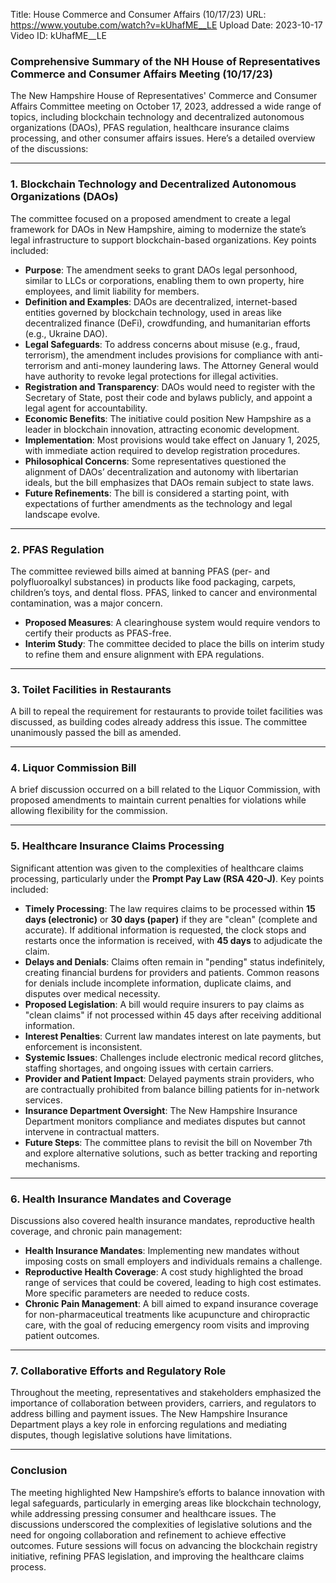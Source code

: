 Title: House Commerce and Consumer Affairs (10/17/23)
URL: https://www.youtube.com/watch?v=kUhafME__LE
Upload Date: 2023-10-17
Video ID: kUhafME__LE

### Comprehensive Summary of the NH House of Representatives Commerce and Consumer Affairs Meeting (10/17/23)

The New Hampshire House of Representatives' Commerce and Consumer Affairs Committee meeting on October 17, 2023, addressed a wide range of topics, including blockchain technology and decentralized autonomous organizations (DAOs), PFAS regulation, healthcare insurance claims processing, and other consumer affairs issues. Here’s a detailed overview of the discussions:

---

### **1. Blockchain Technology and Decentralized Autonomous Organizations (DAOs)**  
The committee focused on a proposed amendment to create a legal framework for DAOs in New Hampshire, aiming to modernize the state’s legal infrastructure to support blockchain-based organizations. Key points included:  
- **Purpose**: The amendment seeks to grant DAOs legal personhood, similar to LLCs or corporations, enabling them to own property, hire employees, and limit liability for members.  
- **Definition and Examples**: DAOs are decentralized, internet-based entities governed by blockchain technology, used in areas like decentralized finance (DeFi), crowdfunding, and humanitarian efforts (e.g., Ukraine DAO).  
- **Legal Safeguards**: To address concerns about misuse (e.g., fraud, terrorism), the amendment includes provisions for compliance with anti-terrorism and anti-money laundering laws. The Attorney General would have authority to revoke legal protections for illegal activities.  
- **Registration and Transparency**: DAOs would need to register with the Secretary of State, post their code and bylaws publicly, and appoint a legal agent for accountability.  
- **Economic Benefits**: The initiative could position New Hampshire as a leader in blockchain innovation, attracting economic development.  
- **Implementation**: Most provisions would take effect on January 1, 2025, with immediate action required to develop registration procedures.  
- **Philosophical Concerns**: Some representatives questioned the alignment of DAOs’ decentralization and autonomy with libertarian ideals, but the bill emphasizes that DAOs remain subject to state laws.  
- **Future Refinements**: The bill is considered a starting point, with expectations of further amendments as the technology and legal landscape evolve.

---

### **2. PFAS Regulation**  
The committee reviewed bills aimed at banning PFAS (per- and polyfluoroalkyl substances) in products like food packaging, carpets, children’s toys, and dental floss. PFAS, linked to cancer and environmental contamination, was a major concern.  
- **Proposed Measures**: A clearinghouse system would require vendors to certify their products as PFAS-free.  
- **Interim Study**: The committee decided to place the bills on interim study to refine them and ensure alignment with EPA regulations.  

---

### **3. Toilet Facilities in Restaurants**  
A bill to repeal the requirement for restaurants to provide toilet facilities was discussed, as building codes already address this issue. The committee unanimously passed the bill as amended.  

---

### **4. Liquor Commission Bill**  
A brief discussion occurred on a bill related to the Liquor Commission, with proposed amendments to maintain current penalties for violations while allowing flexibility for the commission.  

---

### **5. Healthcare Insurance Claims Processing**  
Significant attention was given to the complexities of healthcare claims processing, particularly under the **Prompt Pay Law (RSA 420-J)**. Key points included:  
- **Timely Processing**: The law requires claims to be processed within **15 days (electronic)** or **30 days (paper)** if they are "clean" (complete and accurate). If additional information is requested, the clock stops and restarts once the information is received, with **45 days** to adjudicate the claim.  
- **Delays and Denials**: Claims often remain in "pending" status indefinitely, creating financial burdens for providers and patients. Common reasons for denials include incomplete information, duplicate claims, and disputes over medical necessity.  
- **Proposed Legislation**: A bill would require insurers to pay claims as "clean claims" if not processed within 45 days after receiving additional information.  
- **Interest Penalties**: Current law mandates interest on late payments, but enforcement is inconsistent.  
- **Systemic Issues**: Challenges include electronic medical record glitches, staffing shortages, and ongoing issues with certain carriers.  
- **Provider and Patient Impact**: Delayed payments strain providers, who are contractually prohibited from balance billing patients for in-network services.  
- **Insurance Department Oversight**: The New Hampshire Insurance Department monitors compliance and mediates disputes but cannot intervene in contractual matters.  
- **Future Steps**: The committee plans to revisit the bill on November 7th and explore alternative solutions, such as better tracking and reporting mechanisms.  

---

### **6. Health Insurance Mandates and Coverage**  
Discussions also covered health insurance mandates, reproductive health coverage, and chronic pain management:  
- **Health Insurance Mandates**: Implementing new mandates without imposing costs on small employers and individuals remains a challenge.  
- **Reproductive Health Coverage**: A cost study highlighted the broad range of services that could be covered, leading to high cost estimates. More specific parameters are needed to reduce costs.  
- **Chronic Pain Management**: A bill aimed to expand insurance coverage for non-pharmaceutical treatments like acupuncture and chiropractic care, with the goal of reducing emergency room visits and improving patient outcomes.  

---

### **7. Collaborative Efforts and Regulatory Role**  
Throughout the meeting, representatives and stakeholders emphasized the importance of collaboration between providers, carriers, and regulators to address billing and payment issues. The New Hampshire Insurance Department plays a key role in enforcing regulations and mediating disputes, though legislative solutions have limitations.  

---

### **Conclusion**  
The meeting highlighted New Hampshire’s efforts to balance innovation with legal safeguards, particularly in emerging areas like blockchain technology, while addressing pressing consumer and healthcare issues. The discussions underscored the complexities of legislative solutions and the need for ongoing collaboration and refinement to achieve effective outcomes. Future sessions will focus on advancing the blockchain registry initiative, refining PFAS legislation, and improving the healthcare claims process.
